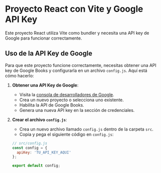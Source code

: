 # Proyecto React con Vite y Google API Key

Este proyecto React utiliza Vite como bundler y necesita una API key de Google para funcionar correctamente.

## Uso de la API Key de Google

Para que este proyecto funcione correctamente, necesitas obtener una API key de Google Books y configurarla en un archivo `config.js`. Aquí está cómo hacerlo:

1. **Obtener una API Key de Google**:
   - Visita la [consola de desarrolladores de Google](https://console.developers.google.com/).
   - Crea un nuevo proyecto o selecciona uno existente.
   - Habilita la API de Google Books.
   - Genera una nueva API key en la sección de credenciales.

2. **Crear el archivo `config.js`**:
   - Crea un nuevo archivo llamado `config.js` dentro de la carpeta `src`.
   - Copia y pega el siguiente código en `config.js`:

   ```javascript
   // src/config.js
   const config = {
     apiKey: 'TU_API_KEY_AQUI'
   };

   export default config;
